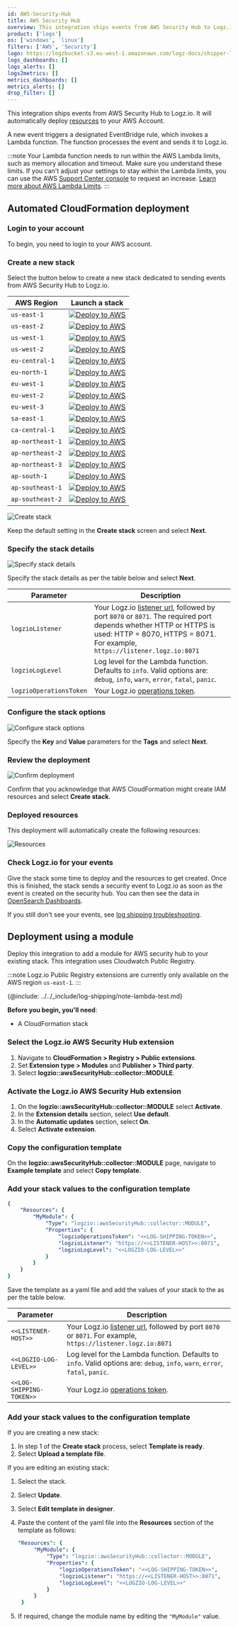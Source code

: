 ```yaml
---
id: AWS-Security-Hub
title: AWS Security Hub
overview: This integration ships events from AWS Security Hub to Logz.io. It will automatically deploy resources to your AWS Account.
product: ['logs']
os: ['windows', 'linux']
filters: ['AWS', 'Security']
logo: https://logzbucket.s3.eu-west-1.amazonaws.com/logz-docs/shipper-logos/aws.svg
logs_dashboards: []
logs_alerts: []
logs2metrics: []
metrics_dashboards: []
metrics_alerts: []
drop_filter: []
---
```


 

This integration ships events from AWS Security Hub to Logz.io. It will automatically deploy [resources](#resources) to your AWS Account.

A new event triggers a designated EventBridge rule, which invokes a Lambda function. The function processes the event and sends it to Logz.io.

:::note
Your Lambda function needs to run within the AWS Lambda limits, such as memory allocation and timeout. Make sure you understand these limits. If you can't adjust your settings to stay within the Lambda limits, you can use the AWS [Support Center console](https://console.aws.amazon.com/support/v1#/case/create?issueType=service-limit-increase) to request an increase. [Learn more about AWS Lambda Limits](https://docs.aws.amazon.com/lambda/latest/dg/limits.html).
:::
 

  

## Automated CloudFormation deployment

 

### Login to your account

To begin, you need to login to your AWS account.

### Create a new stack

Select the button below to create a new stack dedicated to sending events from AWS Security Hub to Logz.io.

| AWS Region | Launch a stack |
| --- | --- |
| `us-east-1` | [![Deploy to AWS](https://dytvr9ot2sszz.cloudfront.net/logz-docs/lights/LightS-button.png)](https://console.aws.amazon.com/cloudformation/home?region=us-east-1#/stacks/new?stackName=logzio-security-hub-collector&templateURL=https://logzio-aws-integrations-us-east-1.s3.amazonaws.com/aws-security-hub-collector/0.0.2/template.yaml) |
| `us-east-2` | [![Deploy to AWS](https://dytvr9ot2sszz.cloudfront.net/logz-docs/lights/LightS-button.png)](https://console.aws.amazon.com/cloudformation/home?region=us-east-2#/stacks/new?stackName=logzio-security-hub-collector&templateURL=https://logzio-aws-integrations-us-east-2.s3.amazonaws.com/aws-security-hub-collector/0.0.2/template.yaml) |
| `us-west-1` | [![Deploy to AWS](https://dytvr9ot2sszz.cloudfront.net/logz-docs/lights/LightS-button.png)](https://console.aws.amazon.com/cloudformation/home?region=us-west-1#/stacks/new?stackName=logzio-security-hub-collector&templateURL=https://logzio-aws-integrations-us-west-1.s3.amazonaws.com/aws-security-hub-collector/0.0.2/template.yaml) |
| `us-west-2` | [![Deploy to AWS](https://dytvr9ot2sszz.cloudfront.net/logz-docs/lights/LightS-button.png)](https://console.aws.amazon.com/cloudformation/home?region=us-west-2#/stacks/new?stackName=logzio-security-hub-collector&templateURL=https://logzio-aws-integrations-us-west-2.s3.amazonaws.com/aws-security-hub-collector/0.0.2/template.yaml) |
| `eu-central-1` | [![Deploy to AWS](https://dytvr9ot2sszz.cloudfront.net/logz-docs/lights/LightS-button.png)](https://console.aws.amazon.com/cloudformation/home?region=eu-central-1#/stacks/new?stackName=logzio-security-hub-collector&templateURL=https://logzio-aws-integrations-eu-central-1.s3.amazonaws.com/aws-security-hub-collector/0.0.2/template.yaml) |
| `eu-north-1` | [![Deploy to AWS](https://dytvr9ot2sszz.cloudfront.net/logz-docs/lights/LightS-button.png)](https://console.aws.amazon.com/cloudformation/home?region=eu-north-1#/stacks/new?stackName=logzio-security-hub-collector&templateURL=https://logzio-aws-integrations-eu-north-1.s3.amazonaws.com/aws-security-hub-collector/0.0.2/template.yaml) |
| `eu-west-1` | [![Deploy to AWS](https://dytvr9ot2sszz.cloudfront.net/logz-docs/lights/LightS-button.png)](https://console.aws.amazon.com/cloudformation/home?region=eu-west-1#/stacks/new?stackName=logzio-security-hub-collector&templateURL=https://logzio-aws-integrations-eu-west-1.s3.amazonaws.com/aws-security-hub-collector/0.0.2/template.yaml) |
| `eu-west-2` | [![Deploy to AWS](https://dytvr9ot2sszz.cloudfront.net/logz-docs/lights/LightS-button.png)](https://console.aws.amazon.com/cloudformation/home?region=eu-west-2#/stacks/new?stackName=logzio-security-hub-collector&templateURL=https://logzio-aws-integrations-eu-west-2.s3.amazonaws.com/aws-security-hub-collector/0.0.2/template.yaml) |
| `eu-west-3` | [![Deploy to AWS](https://dytvr9ot2sszz.cloudfront.net/logz-docs/lights/LightS-button.png)](https://console.aws.amazon.com/cloudformation/home?region=eu-west-3#/stacks/new?stackName=logzio-security-hub-collector&templateURL=https://logzio-aws-integrations-eu-west-3.s3.amazonaws.com/aws-security-hub-collector/0.0.2/template.yaml) |
| `sa-east-1` | [![Deploy to AWS](https://dytvr9ot2sszz.cloudfront.net/logz-docs/lights/LightS-button.png)](https://console.aws.amazon.com/cloudformation/home?region=sa-east-1#/stacks/new?stackName=logzio-security-hub-collector&templateURL=https://logzio-aws-integrations-sa-east-1.s3.amazonaws.com/aws-security-hub-collector/0.0.2/template.yaml) |
| `ca-central-1` | [![Deploy to AWS](https://dytvr9ot2sszz.cloudfront.net/logz-docs/lights/LightS-button.png)](https://console.aws.amazon.com/cloudformation/home?region=ca-central-1#/stacks/new?stackName=logzio-security-hub-collector&templateURL=https://logzio-aws-integrations-ca-central-1.s3.amazonaws.com/aws-security-hub-collector/0.0.2/template.yaml) |
| `ap-northeast-1` | [![Deploy to AWS](https://dytvr9ot2sszz.cloudfront.net/logz-docs/lights/LightS-button.png)](https://console.aws.amazon.com/cloudformation/home?region=ap-northeast-1#/stacks/new?stackName=logzio-security-hub-collector&templateURL=https://logzio-aws-integrations-ap-northeast-1.s3.amazonaws.com/aws-security-hub-collector/0.0.2/template.yaml) |
| `ap-northeast-2` | [![Deploy to AWS](https://dytvr9ot2sszz.cloudfront.net/logz-docs/lights/LightS-button.png)](https://console.aws.amazon.com/cloudformation/home?region=ap-northeast-2#/stacks/new?stackName=logzio-security-hub-collector&templateURL=https://logzio-aws-integrations-ap-northeast-2.s3.amazonaws.com/aws-security-hub-collector/0.0.2/template.yaml) |
| `ap-northeast-3` | [![Deploy to AWS](https://dytvr9ot2sszz.cloudfront.net/logz-docs/lights/LightS-button.png)](https://console.aws.amazon.com/cloudformation/home?region=ap-northeast-3#/stacks/new?stackName=logzio-security-hub-collector&templateURL=https://logzio-aws-integrations-ap-northeast-3.s3.amazonaws.com/aws-security-hub-collector/0.0.2/template.yaml) |
| `ap-south-1` | [![Deploy to AWS](https://dytvr9ot2sszz.cloudfront.net/logz-docs/lights/LightS-button.png)](https://console.aws.amazon.com/cloudformation/home?region=ap-south-1#/stacks/new?stackName=logzio-security-hub-collector&templateURL=https://logzio-aws-integrations-ap-south-1.s3.amazonaws.com/aws-security-hub-collector/0.0.2/template.yaml) |
| `ap-southeast-1` | [![Deploy to AWS](https://dytvr9ot2sszz.cloudfront.net/logz-docs/lights/LightS-button.png)](https://console.aws.amazon.com/cloudformation/home?region=ap-southeast-1#/stacks/new?stackName=logzio-security-hub-collector&templateURL=https://logzio-aws-integrations-ap-southeast-1.s3.amazonaws.com/aws-security-hub-collector/0.0.2/template.yaml) |
| `ap-southeast-2` | [![Deploy to AWS](https://dytvr9ot2sszz.cloudfront.net/logz-docs/lights/LightS-button.png)](https://console.aws.amazon.com/cloudformation/home?region=ap-southeast-2#/stacks/new?stackName=logzio-security-hub-collector&templateURL=https://logzio-aws-integrations-ap-southeast-2.s3.amazonaws.com/aws-security-hub-collector/0.0.2/template.yaml) |

![Create stack](https://dytvr9ot2sszz.cloudfront.net/logz-docs/aws/security-hub-step1.png)

Keep the default setting in the **Create stack** screen and select **Next**.

### Specify the stack details

![Specify stack details](https://dytvr9ot2sszz.cloudfront.net/logz-docs/aws/security-hub-step2.png)

Specify the stack details as per the table below and select **Next**.


| Parameter | Description |
| --- | --- |
| `logzioListener` | Your Logz.io [listener url](https://docs.logz.io/user-guide/accounts/account-region.html), followed by port `8070` or `8071`. The required port depends whether HTTP or HTTPS is used: HTTP = 8070, HTTPS = 8071. For example, `https://listener.logz.io:8071` |
| `logzioLogLevel` | Log level for the Lambda function. Defaults to `info`. Valid options are: `debug`, `info`, `warn`, `error`, `fatal`, `panic`. |
| `logzioOperationsToken` | Your Logz.io [operations token](https://app.logz.io/#/dashboard/settings/general). |

### Configure the stack options

![Configure stack options](https://dytvr9ot2sszz.cloudfront.net/logz-docs/aws/security-hub-step3.png)

Specify the **Key** and **Value** parameters for the **Tags** and select **Next**.

### Review the deployment

![Confirm deployment](https://dytvr9ot2sszz.cloudfront.net/logz-docs/aws/security-hub-step4b.png)

Confirm that you acknowledge that AWS CloudFormation might create IAM resources and select **Create stack**.

 
### Deployed resources

This deployment will automatically create the following resources:

![Resources](https://dytvr9ot2sszz.cloudfront.net/logz-docs/aws/resources-security-hub.png)


### Check Logz.io for your events

Give the stack some time to deploy and the resources to get created. Once this is finished, the stack sends a security event to Logz.io as soon as the event is created on the security hub. You can then see the data in [OpenSearch Dashboards](https://app.logz.io/#/dashboard/osd).

If you still don't see your events, see [log shipping troubleshooting](/docs/user-guide/log-management/troubleshooting/log-shipping-troubleshooting/).

 

  

## Deployment using a module
  
Deploy this integration to add a module for AWS security hub to your existing stack. This integration uses Cloudwatch Public Registry.

:::note
Logz.io Public Registry extensions are currently only available on the AWS region `us-east-1`.
:::
 

{@include: ../../_include/log-shipping/note-lambda-test.md}

**Before you begin, you'll need**:

* A CloudFormation stack

 

### Select the Logz.io AWS Security Hub extension

1. Navigate to **CloudFormation > Registry > Public extensions**.
2. Set **Extension type > Modules** and **Publisher > Third party**.
3. Select **logzio::awsSecurityHub::collector::MODULE**.


### Activate the Logz.io AWS Security Hub extension

1. On the **logzio::awsSecurityHub::collector::MODULE** select **Activate**.
2. In the **Extension details** section, select **Use default**.
3. In the **Automatic updates** section, select **On**.
4. Select **Activate extension**.

### Copy the configuration template

On the **logzio::awsSecurityHub::collector::MODULE** page, navigate to **Example template** and select **Copy template**.

### Add your stack values to the configuration template

```yaml
{
    "Resources": {
        "MyModule": {
            "Type": "logzio::awsSecurityHub::collector::MODULE",
            "Properties": {
                "logzioOperationsToken": "<<LOG-SHIPPING-TOKEN>>",
                "logzioListener": "https://<<LISTENER-HOST>>:8071",
                "logzioLogLevel": "<<LOGZIO-LOG-LEVEL>>"
            }
        }
    }
}
```

Save the template as a yaml file and add the values of your stack to the as per the table below.

| Parameter | Description |
| --- | --- |
| `<<LISTENER-HOST>>` | Your Logz.io [listener url](https://docs.logz.io/user-guide/accounts/account-region.html), followed by port `8070` or `8071`. For example, `https://listener.logz.io:8071` |
| `<<LOGZIO-LOG-LEVEL>>` | Log level for the Lambda function. Defaults to `info`. Valid options are: `debug`, `info`, `warn`, `error`, `fatal`, `panic`. |
| `<<LOG-SHIPPING-TOKEN>>` | Your Logz.io [operations token](https://app.logz.io/#/dashboard/settings/general). |

### Add your stack values to the configuration template

If you are creating a new stack:

1. In step 1 of the **Create stack** process, select **Template is ready**.
2. Select **Upload a template file**.

If you are editing an existing stack:

1. Select the stack.
2. Select **Update**.
3. Select **Edit template in designer**.
4. Paste the content of the yaml file into the **Resources** section of the template as follows:

   ```yaml
   "Resources": {
        "MyModule": {
            "Type": "logzio::awsSecurityHub::collector::MODULE",
            "Properties": {
                "logzioOperationsToken": "<<LOG-SHIPPING-TOKEN>>",
                "logzioListener": "https://<<LISTENER-HOST>>:8071",
                "logzioLogLevel": "<<LOGZIO-LOG-LEVEL>>"
            }
        }
    }
   ```
5. If required, change the module name by editing the `"MyModule"` value.

 
 